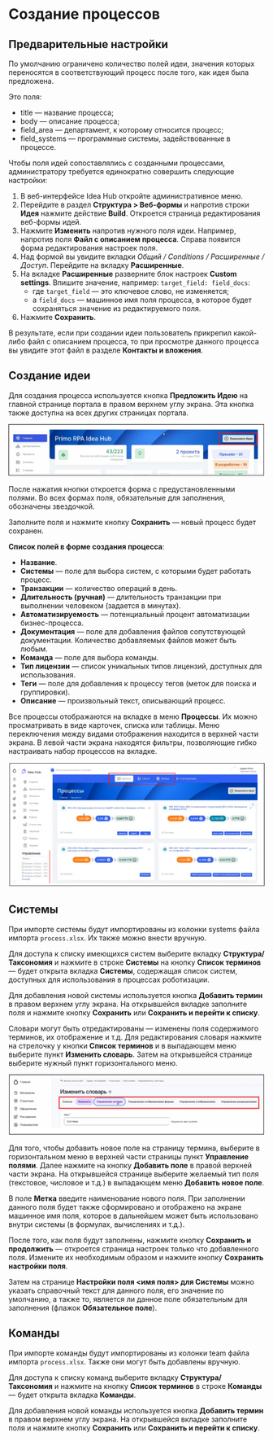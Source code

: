# Создание процессов

## Предварительные настройки

По умолчанию ограничено количество полей идеи, значения которых переносятся в соответствующий процесс после того, как идея была предложена. 

Это поля:
* title ​— название процесса;
* body ​— описание процесса;
* field_area ​— департамент, к которому относится процесс;
* field_systems ​— программные системы, задействованные в процессе.

Чтобы поля идей сопоставлялись с созданными процессами, администратору требуется единократно совершить следующие настройки:
1. В веб-интерфейсе Idea Hub откройте административное меню.
1. Перейдите в раздел **Структура > Веб-формы** и напротив строки **Идея** нажмите действие **Build**. Откроется страница редактирования веб-формы идей.
1. Нажмите **Изменить** напротив нужного поля идеи. Например, напротив поля **Файл с описанием процесса**. Справа появится форма редактирования настроек поля. 
1. Над формой вы увидите вкладки *Общий / Conditions / Расширенные / Доступ*. Перейдите на вкладку **Расширенные**.
1. На вкладке **Расширенные** разверните блок настроек **Custom settings**. Впишите значение, например: `target_field: field_docs`:
   * где `target_field` ​— это ключевое слово, не изменяется;
   * а `field_docs` ​— машинное имя поля процесса, в которое будет сохраняться значение из редактируемого поля.
1. Нажмите **Сохранить**.


В результате, если при создании идеи пользователь прикрепил какой-либо файл с описанием процесса, то при просмотре данного процесса вы увидите этот файл в разделе **Контакты и вложения**. 


## Создание идеи

Для создания процесса используется кнопка **Предложить Идею** на главной странице портала в правом верхнем углу экрана. 
Эта кнопка также доступна на всех других страницах портала.

![](<../../.gitbook/assets/IdeaHub_Processes_1_SuggestIdea.png>)

После нажатия кнопки откроется форма с предустановленными полями. Во всех формах поля, обязательные для заполнения, обозначены звездочкой.

Заполните поля и нажмите кнопку **Сохранить** — новый процесс будет сохранен. 

**Список полей в форме создания процесса**:

* **Название**.
* **Системы** — поле для выбора систем, с которыми будет работать процесс.
* **Транзакции** — количество операций в день.
* **Длительность (ручная)** — длительность транзакции при выполнении человеком (задается в минутах).
* **Автоматизируемость** — потенциальный процент автоматизации бизнес-процесса.
* **Документация** — поле для добавления файлов сопутствующей документации. Количество добавляемых файлов может быть любым.
* **Команда** — поле для выбора команды.
* **Тип лицензии** — список уникальных типов лицензий, доступных для использования.
* **Теги** — поле для добавления к процессу тегов (меток для поиска и группировки).
* **Описание** — произвольный текст, описывающий процесс.

Все процессы отображаются на вкладке в меню **Процессы**. Их можно просматривать в виде карточек, списка или таблицы. Меню переключения между видами отображения находится в верхней части экрана.
В левой части экрана находятся фильтры, позволяющие гибко настраивать набор процессов на вкладке.

![](<../../.gitbook/assets/IdeaHub_Processes_2_Tab.png>)






## Системы
При импорте системы будут импортированы из колонки systems файла импорта `process.xlsx`. Их также можно внести вручную.  

Для доступа к списку имеющихся систем выберите вкладку **Структура/Таксономия** и нажмите в строке **Системы** на кнопку **Список терминов** — будет открыта вкладка **Системы**, содержащая список систем, доступных для использования в процессах роботизации.

Для добавления новой системы используется кнопка **Добавить термин** в правом верхнем углу экрана. На открывшейся вкладке заполните поля и нажмите кнопку **Сохранить** или **Сохранить и перейти к списку**.

Словари могут быть отредактированы — изменены поля содержимого терминов, их отображение и т.д. Для редактирования словаря нажмите на стрелочку у кнопки **Список терминов** и в выпадающем меню выберите пункт **Изменить словарь**. Затем на открывшейся странице выберите нужный пункт горизонтального меню.

![](<../../.gitbook/assets/IdeaHub_Processes_3_Glossary.png>)

Для того, чтобы добавить новое поле на страницу термина, выберите в горизонтальном меню в верхней части страницы пункт **Управление полями**. Далее нажмите на кнопку **Добавить поле** в правой верхней части экрана. 
На открывшейся странице выберите желаемый тип поля (текстовое, числовое и т.д.) в выпадающем меню **Добавить новое поле**. 

В поле **Метка** введите наименование нового поля. При заполнении данного поля будет также сформировано и отображено на экране машинное имя поля, которое в дальнейшем может быть использовано внутри системы (в формулах, вычислениях и т.д.).

После того, как поля будут заполнены, нажмите кнопку **Сохранить и продолжить** — откроется страница настроек только что добавленного поля. Измените их необходимым образом и нажмите кнопку **Сохранить настройки поля**. 

Затем на странице **Настройки поля <имя поля> для Системы** можно указать справочный текст для данного поля, его значение по умолчанию, а также то, является ли данное поле обязательным для заполнения (флажок **Обязательное поле**).

## Команды
При импорте команды будут импортированы из колонки team файла импорта `process.xlsx`. Также они могут быть добавлены вручную. 

Для доступа к списку команд выберите вкладку **Структура/Таксономия** и нажмите на кнопку **Список терминов** в строке **Команды** — будет открыта вкладка **Команды**.

Для добавления новой команды используется кнопка **Добавить термин** в правом верхнем углу экрана. На открывшейся вкладке заполните поля и нажмите кнопку **Сохранить** или **Сохранить и перейти к списку**.
